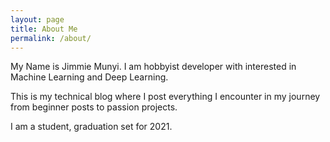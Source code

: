 ```yaml
---
layout: page
title: About Me
permalink: /about/
---
```


My Name is Jimmie Munyi. I am hobbyist developer with interested in Machine Learning and Deep Learning. <br/>

This is my technical blog where I post everything I encounter in my journey from beginner posts to passion projects. <br/>

I am a student, graduation set for 2021. <br/>
